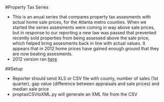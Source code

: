 #Property Tax Series
 - This is an anual series that compares property tax assesments with actual home sale prices, for the Atlanta metro counties. When we started the series assesments were coming in way above sale prices, but in response to our reporting a new law was passed that prevented recently sold properties from being assessed above the sale price, which helped bring assesments back in line with actual values. It appears that in 2012 home prices have gained enough ground that they are now beating assesments.
 - 2012 version ran <a href="http://www.ajc.com/propertytax2012/" target="_blank">here</a>
 
##Setup
- Reporter should send XLS or CSV file with county, number of sales (1st quarter), gap value (difference between appraisals and sale prices) and median sale price
- proptaxCSVtoXML.py will generate an XML file from the CSV

  